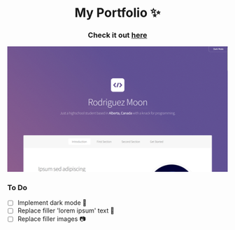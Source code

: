 <h1 align="center">
    My Portfolio ✨
</h1>

<h3 align="center">
    Check it out
    <a href="https://rodriguez-moon.github.io">
        here
    </a>
</h3>

![example](./example.png)

### To Do
- [ ] Implement dark mode 🦉
- [ ] Replace filler 'lorem ipsum' text 📄
- [ ] Replace filler images 📷
